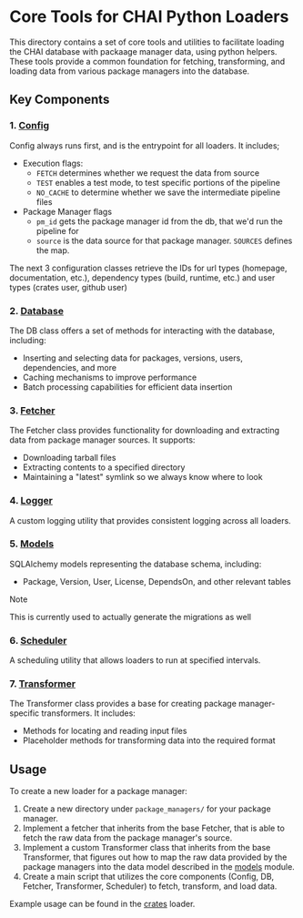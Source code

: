 # Core Tools for CHAI Python Loaders

This directory contains a set of core tools and utilities to facilitate loading the CHAI
database with packaage manager data, using python helpers. These tools provide a common
foundation for fetching, transforming, and loading data from various package managers
into the database.

## Key Components

### 1. [Config](config.py)

Config always runs first, and is the entrypoint for all loaders. It includes;

- Execution flags:
  - `FETCH` determines whether we request the data from source
  - `TEST` enables a test mode, to test specific portions of the pipeline
  - `NO_CACHE` to determine whether we save the intermediate pipeline files
- Package Manager flags
  - `pm_id` gets the package manager id from the db, that we'd run the pipeline for
  - `source` is the data source for that package manager. `SOURCES` defines the map.

The next 3 configuration classes retrieve the IDs for url types (homepage, documentation,
etc.), dependency types (build, runtime, etc.) and user types (crates user, github user)

### 2. [Database](db.py)

The DB class offers a set of methods for interacting with the database, including:

- Inserting and selecting data for packages, versions, users, dependencies, and more
- Caching mechanisms to improve performance
- Batch processing capabilities for efficient data insertion

### 3. [Fetcher](fetcher.py)

The Fetcher class provides functionality for downloading and extracting data from
package manager sources. It supports:

- Downloading tarball files
- Extracting contents to a specified directory
- Maintaining a "latest" symlink so we always know where to look

### 4. [Logger](logger.py)

A custom logging utility that provides consistent logging across all loaders.

### 5. [Models](models/**init**.py)

SQLAlchemy models representing the database schema, including:

- Package, Version, User, License, DependsOn, and other relevant tables

> [!NOTE]
>
> This is currently used to actually generate the migrations as well

### 6. [Scheduler](scheduler.py)

A scheduling utility that allows loaders to run at specified intervals.

### 7. [Transformer](transformer.py)

The Transformer class provides a base for creating package manager-specific transformers.
It includes:

- Methods for locating and reading input files
- Placeholder methods for transforming data into the required format

## Usage

To create a new loader for a package manager:

1. Create a new directory under `package_managers/` for your package manager.
1. Implement a fetcher that inherits from the base Fetcher, that is able to fetch
   the raw data from the package manager's source.
1. Implement a custom Transformer class that inherits from the base Transformer, that
   figures out how to map the raw data provided by the package managers into the data
   model described in the [models](models/**init**.py) module.
1. Create a main script that utilizes the core components (Config, DB, Fetcher,
   Transformer, Scheduler) to fetch, transform, and load data.

Example usage can be found in the [crates](../package_managers/crates) loader.
